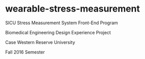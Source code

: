 # wearable-stress-measurement

SICU Stress Measurement System Front-End Program

Biomedical Engineering Design Experience Project

Case Western Reserve University

Fall 2016 Semester
